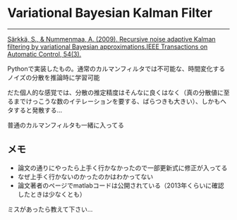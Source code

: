 # Variational Bayesian Kalman Filter
---------------------------------------

[Särkkä, S., & Nummenmaa, A. (2009). Recursive noise adaptive Kalman filtering by variational Bayesian approximations.IEEE Transactions on Automatic Control, 54(3).](http://www.lce.hut.fi/~ssarkka/pub/vb-akf-ieee.pdf)

Pythonで実装したもの。通常のカルマンフィルタでは不可能な、時間変化するノイズの分散を推論時に学習可能

だた個人的な感覚では、分散の推定精度はそんなに良くはなく（真の分散値に至るまでけっこうな数のイテレーションを要する、ばらつきも大きい）、しかもヘタすると発散する…

普通のカルマンフィルタも一緒に入ってる

## メモ

* 論文の通りにやったら上手く行かなかったので一部更新式に修正が入ってる
* なぜ上手く行かないのかったのかはわかってない
* 論文著者のページでmatlabコードは公開されている（2013年くらいに確認したときは少なくとも）

ミスがあったら教えて下さい…
